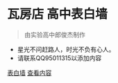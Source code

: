 
# 瓦房店 高中表白墙

> 由实验高中郎俊杰制作

- 星光不问赶路人，时光不负有心人。
- 请联系QQ95011315以添加内容

[表白墙](http://bbq.ljjie.cn)
[查看内容](#introduction)
